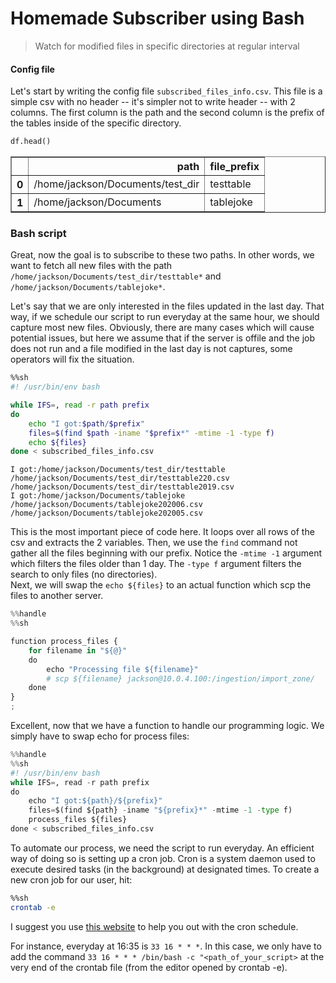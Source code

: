 # Homemade Subscriber using Bash
> Watch for modified files in specific directories at regular interval


#### Config file
Let's start by writing the config file `subscribed_files_info.csv`. This file is a simple csv with no header -- it's simpler not to write header -- with 2 columns. The first column is the path and the second column is the prefix of the tables inside of the specific directory.

```python
df.head()
```




<div>
<style scoped>
    .dataframe tbody tr th:only-of-type {
        vertical-align: middle;
    }

    .dataframe tbody tr th {
        vertical-align: top;
    }

    .dataframe thead th {
        text-align: right;
    }
</style>
<table border="1" class="dataframe">
  <thead>
    <tr style="text-align: right;">
      <th></th>
      <th>path</th>
      <th>file_prefix</th>
    </tr>
  </thead>
  <tbody>
    <tr>
      <th>0</th>
      <td>/home/jackson/Documents/test_dir</td>
      <td>testtable</td>
    </tr>
    <tr>
      <th>1</th>
      <td>/home/jackson/Documents</td>
      <td>tablejoke</td>
    </tr>
  </tbody>
</table>
</div>



### Bash script 
Great, now the goal is to subscribe to these two paths. In other words, we want to fetch all new files with the path `/home/jackson/Documents/test_dir/testtable*` and `/home/jackson/Documents/tablejoke*`. 

Let's say that we are only interested in the files updated in the last day. That way, if we schedule our script to run everyday at the same hour, we should capture most new files. Obviously, there are many cases which will cause potential issues, but here we assume that if the server is offile and the job does not run and a file modified in the last day is not captures, some operators will fix the situation.


```sh
%%sh
#! /usr/bin/env bash

while IFS=, read -r path prefix
do
    echo "I got:$path/$prefix"
    files=$(find $path -iname "$prefix*" -mtime -1 -type f)
    echo ${files}
done < subscribed_files_info.csv

```

    I got:/home/jackson/Documents/test_dir/testtable
    /home/jackson/Documents/test_dir/testtable220.csv /home/jackson/Documents/test_dir/testtable2019.csv
    I got:/home/jackson/Documents/tablejoke
    /home/jackson/Documents/tablejoke202006.csv /home/jackson/Documents/tablejoke202005.csv


This is the most important piece of code here. It loops over all rows of the csv and extracts the 2 variables. Then, we use the `find` command not gather all the files beginning with our prefix. Notice the `-mtime -1` argument which filters the files older than 1 day. The `-type f` argument filters the search to only files (no directories).  
Next, we will swap the `echo ${files}` to an actual function which scp the files to another server.

```python
%%handle
%%sh

function process_files {
    for filename in "${@}"
    do
        echo "Processing file ${filename}"
        # scp ${filename} jackson@10.0.4.100:/ingestion/import_zone/
    done
}
;
```

Excellent, now that we have a function to handle our programming logic. We simply have to swap echo for process files:

```python
%%handle
%%sh
#! /usr/bin/env bash
while IFS=, read -r path prefix
do
    echo "I got:${path}/${prefix}"
    files=$(find ${path} -iname "${prefix}*" -mtime -1 -type f)
    process_files ${files}
done < subscribed_files_info.csv
```

To automate our process, we need the script to run everyday. An efficient way of doing so is setting up a cron job. Cron is a system daemon used to execute desired tasks (in the background) at designated times. To create a new cron job for our user, hit:

```sh
%%sh
crontab -e
```

I suggest you use [this website](https://crontab.guru/) to help you out with the cron schedule.  

For instance, everyday at 16:35 is `33 16 * * *`. In this case, we only have to add the command 
`33 16 * * * /bin/bash -c "<path_of_your_script>` at the very end of the crontab file (from the editor opened by crontab -e).
